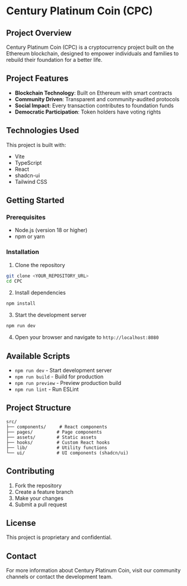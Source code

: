 # Century Platinum Coin (CPC)

## Project Overview

Century Platinum Coin (CPC) is a cryptocurrency project built on the Ethereum blockchain, designed to empower individuals and families to rebuild their foundation for a better life.

## Project Features

- **Blockchain Technology**: Built on Ethereum with smart contracts
- **Community Driven**: Transparent and community-audited protocols
- **Social Impact**: Every transaction contributes to foundation funds
- **Democratic Participation**: Token holders have voting rights

## Technologies Used

This project is built with:

- Vite
- TypeScript
- React
- shadcn-ui
- Tailwind CSS

## Getting Started

### Prerequisites

- Node.js (version 18 or higher)
- npm or yarn

### Installation

1. Clone the repository
```bash
git clone <YOUR_REPOSITORY_URL>
cd CPC
```

2. Install dependencies
```bash
npm install
```

3. Start the development server
```bash
npm run dev
```

4. Open your browser and navigate to `http://localhost:8080`

## Available Scripts

- `npm run dev` - Start development server
- `npm run build` - Build for production
- `npm run preview` - Preview production build
- `npm run lint` - Run ESLint

## Project Structure

```
src/
├── components/     # React components
├── pages/         # Page components
├── assets/        # Static assets
├── hooks/         # Custom React hooks
├── lib/           # Utility functions
└── ui/            # UI components (shadcn/ui)
```

## Contributing

1. Fork the repository
2. Create a feature branch
3. Make your changes
4. Submit a pull request

## License

This project is proprietary and confidential.

## Contact

For more information about Century Platinum Coin, visit our community channels or contact the development team.
